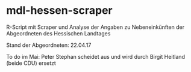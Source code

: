 # mdl-hessen-scraper
R-Script mit Scraper und Analyse der Angaben zu Nebeneinkünften der Abgeordneten des Hessischen Landtages

Stand der Abgeordneten: 22.04.17

To do im Mai: Peter Stephan scheidet aus und wird durch Birgit Heitland (beide CDU) ersetzt
